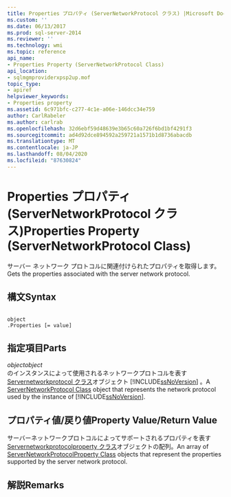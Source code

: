```yaml
---
title: Properties プロパティ (ServerNetworkProtocol クラス) |Microsoft Docs
ms.custom: ''
ms.date: 06/13/2017
ms.prod: sql-server-2014
ms.reviewer: ''
ms.technology: wmi
ms.topic: reference
api_name:
- Properties Property (ServerNetworkProtocol Class)
api_location:
- sqlmgmproviderxpsp2up.mof
topic_type:
- apiref
helpviewer_keywords:
- Properties property
ms.assetid: 6c971bfc-c277-4c1e-a06e-146dcc34e759
author: CarlRabeler
ms.author: carlrab
ms.openlocfilehash: 32d6ebf59d48639e3b65c60a726f6bd1bf4291f3
ms.sourcegitcommit: ad4d92dce894592a259721a1571b1d8736abacdb
ms.translationtype: MT
ms.contentlocale: ja-JP
ms.lasthandoff: 08/04/2020
ms.locfileid: "87630824"
---
```

# <a name="properties-property-servernetworkprotocol-class"></a><span data-ttu-id="ca0b5-102">Properties プロパティ (ServerNetworkProtocol クラス)</span><span class="sxs-lookup"><span data-stu-id="ca0b5-102">Properties Property (ServerNetworkProtocol Class)</span></span>
  <span data-ttu-id="ca0b5-103">サーバー ネットワーク プロトコルに関連付けられたプロパティを取得します。</span><span class="sxs-lookup"><span data-stu-id="ca0b5-103">Gets the properties associated with the server network protocol.</span></span>  
  
## <a name="syntax"></a><span data-ttu-id="ca0b5-104">構文</span><span class="sxs-lookup"><span data-stu-id="ca0b5-104">Syntax</span></span>  
  
```  
  
object  
.Properties [= value]  
```  
  
## <a name="parts"></a><span data-ttu-id="ca0b5-105">指定項目</span><span class="sxs-lookup"><span data-stu-id="ca0b5-105">Parts</span></span>  
 <span data-ttu-id="ca0b5-106">*object*</span><span class="sxs-lookup"><span data-stu-id="ca0b5-106">*object*</span></span>  
 <span data-ttu-id="ca0b5-107">のインスタンスによって使用されるネットワークプロトコルを表す[Servernetworkprotocol クラス](servernetworkprotocol-class.md)オブジェクト [!INCLUDE[ssNoVersion](../../../includes/ssnoversion-md.md)] 。</span><span class="sxs-lookup"><span data-stu-id="ca0b5-107">A [ServerNetworkProtocol Class](servernetworkprotocol-class.md) object that represents the network protocol used by the instance of [!INCLUDE[ssNoVersion](../../../includes/ssnoversion-md.md)].</span></span>  
  
## <a name="property-valuereturn-value"></a><span data-ttu-id="ca0b5-108">プロパティ値/戻り値</span><span class="sxs-lookup"><span data-stu-id="ca0b5-108">Property Value/Return Value</span></span>  
 <span data-ttu-id="ca0b5-109">サーバーネットワークプロトコルによってサポートされるプロパティを表す[Servernetworkprotocolproperty クラス](../servernetworkprotocolproperty-class/servernetworkprotocolproperty-class.md)オブジェクトの配列。</span><span class="sxs-lookup"><span data-stu-id="ca0b5-109">An array of [ServerNetworkProtocolProperty Class](../servernetworkprotocolproperty-class/servernetworkprotocolproperty-class.md) objects that represent the properties supported by the server network protocol.</span></span>  
  
## <a name="remarks"></a><span data-ttu-id="ca0b5-110">解説</span><span class="sxs-lookup"><span data-stu-id="ca0b5-110">Remarks</span></span>  
  
